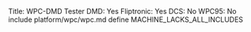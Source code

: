 Title: WPC-DMD Tester
DMD: Yes
Fliptronic: Yes
DCS: No
WPC95: No
include platform/wpc/wpc.md
define MACHINE_LACKS_ALL_INCLUDES
